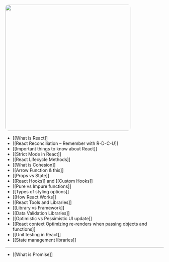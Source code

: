 <img src="react.png" width=400 style="border-radius: 10px" />

- [[What is React]]
- [[React Reconciliation – Remember with R-D-C-U]]
- [[Important things to know about React]]
- [[Strict Mode in React]]
- [[React Lifecycle Methods]]
- [[What is Cohesion]]
- [[Arrow Function & this]]
- [[Props vs State]]
- [[React Hooks]] and [[Custom Hooks]]
- [[Pure vs Impure functions]]
- [[Types of styling options]]
- [[How React Works]]
- [[React Tools and Libraries]]
- [[Library vs Framework]]
- [[Data Validation Libraries]]
- [[Optimistic vs Pessimistic UI update]]
- [[React context Optimizing re-renders when passing objects and functions]]
- [[Unit testing in React]]
- [[State management libraries]]


--- 
- [[What is Promise]]